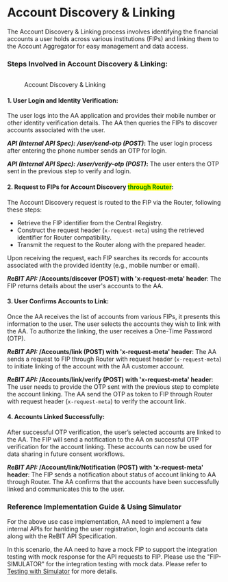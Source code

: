 # Account Discovery & Linking

The Account Discovery & Linking process involves identifying the financial accounts a user holds across various institutions (FIPs) and linking them to the Account Aggregator for easy management and data access.

### **Steps Involved in Account Discovery & Linking:**

<figure><img src="https://lh7-rt.googleusercontent.com/docsz/AD_4nXfjISSEpnWOqjy8C0B1W4uVSxf548B1ti73BbudIHK4wleC0JkB-MyEZuBfbs8ZyxiKQ5hNKz-IxVXUhp99kXMQS8j7u8B7IIf46iIR38-eVwkbN5eSYDdLN3A80sk71QJPnDD2DA?key=bdSmp_LkiJMKaUQLHEN9__RS" alt=""><figcaption><p>Account Discovery &#x26; Linking</p></figcaption></figure>

#### **1. User Login and Identity Verification:**

The user logs into the AA application and provides their mobile number or other identity verification details. The AA then queries the FIPs to discover accounts associated with the user.

_**API (Internal API Spec):**_ _**/user/send-otp (POST)**_**:** The user login process after entering the phone number sends an OTP for login.

_**API (Internal API Spec):**_ _**/user/verify-otp (POST)**_**:** The user enters the OTP sent in the previous step to verify and login.

#### **2. Request to FIPs for Account Discovery&#x20;**<mark style="color:green;">**through Router**</mark>**:**

The Account Discovery request is routed to the FIP via the Router, following these steps:

* Retrieve the FIP identifier from the Central Registry.
* Construct the request header (`x-request-meta`) using the retrieved identifier for Router compatibility.
* Transmit the request to the Router along with the prepared header.

Upon receiving the request, each FIP searches its records for accounts associated with the provided identity (e.g., mobile number or email).

_**ReBIT API:**_**&#x20;/Accounts/discover (POST) with 'x-request-meta' header**: The FIP returns details about the user's accounts to the AA.

#### **3. User Confirms Accounts to Link:**

Once the AA receives the list of accounts from various FIPs, it presents this information to the user. The user selects the accounts they wish to link with the AA. To authorize the linking, the user receives a One-Time Password (OTP).

_**ReBIT API:**_**&#x20;/Accounts/link (POST) with 'x-request-meta' header**: The AA sends a request to FIP through Router with request header (`x-request-meta`) to initiate linking of the account with the AA customer account.

_**ReBIT API:**_**&#x20;/Accounts/link/verify (POST) with 'x-request-meta' header**: The user needs to provide the OTP sent with the previous step to complete the account linking. The AA send the OTP as token to FIP through Router with request header (`x-request-meta`) to verify the account link.

#### **4. Accounts Linked Successfully:**

After successful OTP verification, the user’s selected accounts are linked to the AA. The FIP will send a notification to the AA on successful OTP verification for the account linking. These accounts can now be used for data sharing in future consent workflows.

_**ReBIT API:**_**&#x20;/Account/link/Notification (POST) with 'x-request-meta' header**: The FIP sends a notification about status of account linking to AA through Router. The AA confirms that the accounts have been successfully linked and communicates this to the user.

### Reference Implementation Guide & Using Simulator

For the above use case implementation, AA need to implement a few internal APIs for hanlding the user registration, login and accounts data along with the ReBIT API Specification.

In this scenario, the AA need to have a mock FIP to support the integration testing with mock response for the API requests to FIP. Please use the "FIP-SIMULATOR" for the integration testing with mock data. Please refer to [Testing with Simulator](../../testing-with-simulators/) for more details.
